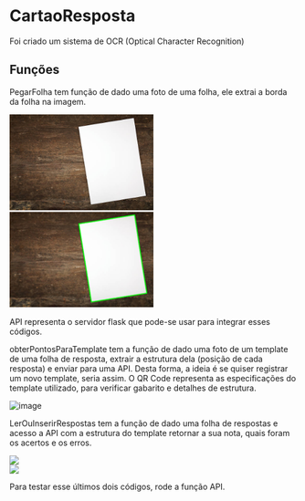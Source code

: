 # CartaoResposta
Foi criado um sistema de OCR (Optical Character Recognition)

## Funções

PegarFolha tem função de dado uma foto de uma folha, ele extrai a borda da folha na imagem.
<div>
<img src="https://github.com/germaneagle0/CartaoResposta/blob/main/PegarFolha/abcd.jpg" width="50%">
<img src="https://github.com/germaneagle0/CartaoResposta/blob/main/PegarFolha/resultado.jpg" width="50%">
</div>

API representa o servidor flask que pode-se usar para integrar esses códigos.

obterPontosParaTemplate tem a função de dado uma foto de um template de uma folha de resposta, extrair a estrutura dela (posição de cada resposta) e enviar para uma API. Desta forma, a ideia é se quiser registrar um novo template, seria assim. O QR Code representa as especificações do template utilizado, para verificar gabarito e detalhes de estrutura.

![image](https://user-images.githubusercontent.com/59073055/186453274-ff70ee87-3f2b-4f44-84c2-acc288132bb0.png)

LerOuInserirRespostas tem a função de dado uma folha de respostas e acesso a API com a estrutura do template retornar a sua nota, quais foram os acertos e os erros.


<div style="display:flex;flex-direction:column">
<img src="https://user-images.githubusercontent.com/59073055/186457930-a47839cc-f1ad-47e4-8b81-5532d54142a0.png" width="50%">
<img src="https://user-images.githubusercontent.com/59073055/186456719-10d4c9e7-7bf3-4902-b578-53c1e905e9b7.png" width="50%">
</div>

Para testar esse últimos dois códigos, rode a função API.

